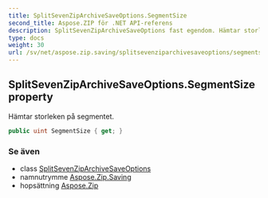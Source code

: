```yaml
---
title: SplitSevenZipArchiveSaveOptions.SegmentSize
second_title: Aspose.ZIP för .NET API-referens
description: SplitSevenZipArchiveSaveOptions fast egendom. Hämtar storleken på segmentet.
type: docs
weight: 30
url: /sv/net/aspose.zip.saving/splitsevenziparchivesaveoptions/segmentsize/
---
```

## SplitSevenZipArchiveSaveOptions.SegmentSize property

Hämtar storleken på segmentet.

```csharp
public uint SegmentSize { get; }
```

### Se även

* class [SplitSevenZipArchiveSaveOptions](../)
* namnutrymme [Aspose.Zip.Saving](../../splitsevenziparchivesaveoptions/)
* hopsättning [Aspose.Zip](../../../)


